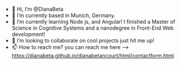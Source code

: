 - 👋 Hi, I’m @DianaBeta
- 👀 I’m currently based in Munich, Germany.
- 🌱 I’m currently learning Node js, and Angular! I finished a Master of Science in Cognitive Systems and a nanodegree in Front-End Web development!
- 💞️ I’m looking to collaborate on cool projects just hit me up!
- 📫 How to reach me? you can reach me here --> https://dianabeta.github.io/dianabetancourt/html/contactform.html

<!---
DianaBeta/DianaBeta is a ✨ special ✨ repository because its `README.md` (this file) appears on your GitHub profile.
You can click the Preview link to take a look at your changes.
--->
